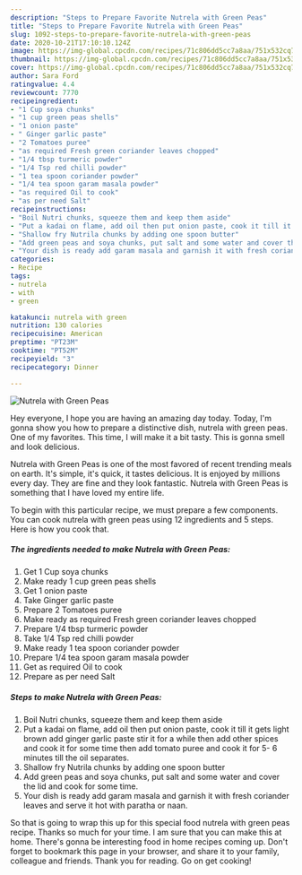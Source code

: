 ```yaml
---
description: "Steps to Prepare Favorite Nutrela with Green Peas"
title: "Steps to Prepare Favorite Nutrela with Green Peas"
slug: 1092-steps-to-prepare-favorite-nutrela-with-green-peas
date: 2020-10-21T17:10:10.124Z
image: https://img-global.cpcdn.com/recipes/71c806dd5cc7a8aa/751x532cq70/nutrela-with-green-peas-recipe-main-photo.jpg
thumbnail: https://img-global.cpcdn.com/recipes/71c806dd5cc7a8aa/751x532cq70/nutrela-with-green-peas-recipe-main-photo.jpg
cover: https://img-global.cpcdn.com/recipes/71c806dd5cc7a8aa/751x532cq70/nutrela-with-green-peas-recipe-main-photo.jpg
author: Sara Ford
ratingvalue: 4.4
reviewcount: 7770
recipeingredient:
- "1 Cup soya chunks"
- "1 cup green peas shells"
- "1 onion paste"
- " Ginger garlic paste"
- "2 Tomatoes puree"
- "as required Fresh green coriander leaves chopped"
- "1/4 tbsp turmeric powder"
- "1/4 Tsp red chilli powder"
- "1 tea spoon coriander powder"
- "1/4 tea spoon garam masala powder"
- "as required Oil to cook"
- "as per need Salt"
recipeinstructions:
- "Boil Nutri chunks, squeeze them and keep them aside"
- "Put a kadai on flame, add oil then put onion paste, cook it till it gets light brown add ginger garlic paste stir it for a while then add other spices and cook it for some time then add tomato puree and cook it for 5- 6 minutes till the oil separates."
- "Shallow fry Nutrila chunks by adding one spoon butter"
- "Add green peas and soya chunks, put salt and some water and cover the lid and cook for some time."
- "Your dish is ready add garam masala and garnish it with fresh coriander leaves and serve it hot with paratha or naan."
categories:
- Recipe
tags:
- nutrela
- with
- green

katakunci: nutrela with green 
nutrition: 130 calories
recipecuisine: American
preptime: "PT23M"
cooktime: "PT52M"
recipeyield: "3"
recipecategory: Dinner

---
```



![Nutrela with Green Peas](https://img-global.cpcdn.com/recipes/71c806dd5cc7a8aa/751x532cq70/nutrela-with-green-peas-recipe-main-photo.jpg)

Hey everyone, I hope you are having an amazing day today. Today, I'm gonna show you how to prepare a distinctive dish, nutrela with green peas. One of my favorites. This time, I will make it a bit tasty. This is gonna smell and look delicious.

Nutrela with Green Peas is one of the most favored of recent trending meals on earth. It's simple, it's quick, it tastes delicious. It is enjoyed by millions every day. They are fine and they look fantastic. Nutrela with Green Peas is something that I have loved my entire life.




To begin with this particular recipe, we must prepare a few components. You can cook nutrela with green peas using 12 ingredients and 5 steps. Here is how you cook that.

<!--inarticleads1-->

##### The ingredients needed to make Nutrela with Green Peas:

1. Get 1 Cup soya chunks
1. Make ready 1 cup green peas shells
1. Get 1 onion paste
1. Take  Ginger garlic paste
1. Prepare 2 Tomatoes puree
1. Make ready as required Fresh green coriander leaves chopped
1. Prepare 1/4 tbsp turmeric powder
1. Take 1/4 Tsp red chilli powder
1. Make ready 1 tea spoon coriander powder
1. Prepare 1/4 tea spoon garam masala powder
1. Get as required Oil to cook
1. Prepare as per need Salt




<!--inarticleads2-->

##### Steps to make Nutrela with Green Peas:

1. Boil Nutri chunks, squeeze them and keep them aside
1. Put a kadai on flame, add oil then put onion paste, cook it till it gets light brown add ginger garlic paste stir it for a while then add other spices and cook it for some time then add tomato puree and cook it for 5- 6 minutes till the oil separates.
1. Shallow fry Nutrila chunks by adding one spoon butter
1. Add green peas and soya chunks, put salt and some water and cover the lid and cook for some time.
1. Your dish is ready add garam masala and garnish it with fresh coriander leaves and serve it hot with paratha or naan.




So that is going to wrap this up for this special food nutrela with green peas recipe. Thanks so much for your time. I am sure that you can make this at home. There's gonna be interesting food in home recipes coming up. Don't forget to bookmark this page in your browser, and share it to your family, colleague and friends. Thank you for reading. Go on get cooking!
